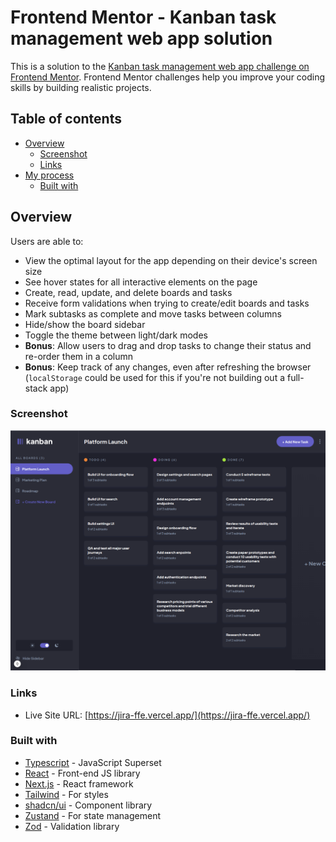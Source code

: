 # Frontend Mentor - Kanban task management web app solution

This is a solution to the [Kanban task management web app challenge on Frontend Mentor](https://www.frontendmentor.io/challenges/kanban-task-management-web-app-wgQLt-HlbB). Frontend Mentor challenges help you improve your coding skills by building realistic projects.

## Table of contents

- [Overview](#overview)
  - [Screenshot](#screenshot)
  - [Links](#links)
- [My process](#my-process)
  - [Built with](#built-with)

## Overview

Users are able to:

- View the optimal layout for the app depending on their device's screen size
- See hover states for all interactive elements on the page
- Create, read, update, and delete boards and tasks
- Receive form validations when trying to create/edit boards and tasks
- Mark subtasks as complete and move tasks between columns
- Hide/show the board sidebar
- Toggle the theme between light/dark modes
- **Bonus**: Allow users to drag and drop tasks to change their status and re-order them in a column
- **Bonus**: Keep track of any changes, even after refreshing the browser (`localStorage` could be used for this if you're not building out a full-stack app)

### Screenshot

![screenshot of project](image.png)

### Links

- Live Site URL: [https://jira-ffe.vercel.app/](https://jira-ffe.vercel.app/)

### Built with

- [Typescript](https://www.typescriptlang.org/) - JavaScript Superset
- [React](https://reactjs.org/) - Front-end JS library
- [Next.js](https://nextjs.org/) - React framework
- [Tailwind](https://tailwindcss.com/) - For styles
- [shadcn/ui](https://ui.shadcn.com/) - Component library
- [Zustand](https://github.com/pmndrs/zustand) - For state management
- [Zod](https://zod.dev/) - Validation library

